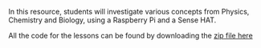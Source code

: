 In this resource, students will investigate various concepts from Physics, Chemistry and Biology, using a Raspberry Pi and a Sense HAT.

All the code for the lessons can be found by downloading the [zip file here](code.zip)
